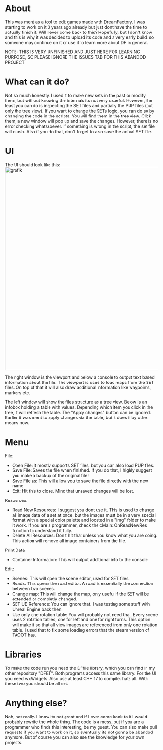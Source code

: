 # About
This was ment as a tool to edit games made with DreamFactory. I was starting to work on it 3 years ago already but just dont have the time to actually finish it. Will I ever come back to this? Hopefully, but I don't know and this is why it was decided to upload its code and a very early build, so someone may continue on it or use it to learn more about DF in general.

NOTE: THIS IS VERY UNFINISHED AND JUST HERE FOR LEARNING PURPOSE, SO PLEASE IGNORE THE ISSUES TAB FOR THIS ABANDOD PROJECT

# What can it do?
Not so much honestly. I used it to make new sets in the past or modify them, but without knowing the internals its not very usueful. However, the least you can do is inspecting the SET files and partially the PUP files (but only the tree view). If you want to change the SETs logic, you can do so by changing the code in the scripts. You will find them in the tree view. Click them, a new window will pop up and save the changes. However, there is no error checking whatssoever. If something is wrong in the script, the set file will crash. Also if you do that, don't forget to also save the actual SET file.

# UI
The UI should look like this:
<img width="964" height="670" alt="grafik" src="https://github.com/user-attachments/assets/201564c2-4525-4c2e-accb-8d0571cb7f2c" />


The right window is the viewport and below a console to output text based information about the file. The viewport is used to load maps from the SET files. On top of that it will also draw additional information like waypoints, markers etc.

The left window will show the files structure as a tree view. Below is an infobox holding a table with values. Depending which item you click in the tree, it will refresh the table.
The "Apply changes" button can be ignored. Earlier it was ment to apply changes via the table, but it does it by other means now.

# Menu
File:
- Open File: It mostly supports SET files, but you can also load PUP files.
- Save File: Saves the file when finished. If you do that, I highly suggest you make a backup of the original file!
- Save File as: This will allow you to save the file directly with the new name
- Exit: Hit this to close. Mind that unsaved changes will be lost.

Resources:
- Read New Resources: I suggest you dont use it. This is used to change all image data of a set at once, but the images must be in a very special format with a special color palette and located in a "img" folder to make it work. If you are a programmer, check the cMain::OnReadNewRes function to understand it fully.
- Delete All Resources: Don't hit that unless you know what you are doing. This action will remove all image containers from the file.

Print Data
- Container Information: This will output additional info to the console

Edit:
- Scenes: This will open the scene editor, used for SET files
- Roads: This opens the road editor. A road is essentially the connection between two scenes.
- Change map: This will change the map, only useful if the SET will be extended or completly changed.
- SET UE Reference: You can ignore that. I was testing some stuff with Unreal Engine back then
- Use only one rotation table: You will probably not need that. Every scene uses 2 rotation tables, one for left and one for right turns. This option will make it so that all view images are referenced from only one rotation table. I used that to fix some loading errors that the steam version of TAOOT has.

# Libraries
To make the code run you need the DFfile library, which you can find in my other repository "DFET". Both programs access this same library.
For the UI you need wxWidgets.
Also use at least C++ 17 to compile.
hats all. With these two you should be all set.

# Anything else?
Nah, not really. I know its not great and if I ever come back to it I would probably rewrite the whole thing. The code is a mess, but if you are a programmer who finds this interesting, be my guest. You can also make pull requests if you want to work on it, so eventually its not gonna be abandod anymore. But of course you can also use the knowledge for your own projects.

